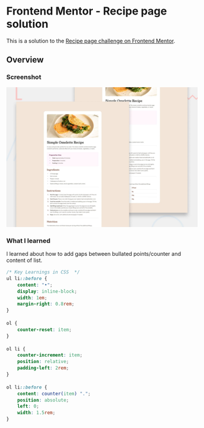 # Frontend Mentor - Recipe page solution

This is a solution to the [Recipe page challenge on Frontend Mentor](https://www.frontendmentor.io/challenges/recipe-page-KiTsR8QQKm).

## Overview

### Screenshot

![](./preview.jpg)

### What I learned

I learned about how to add gaps between bullated points/counter and content of list.

```css
/* Key Learnings in CSS  */
ul li::before {
    content: "•";
    display: inline-block;
    width: 1em;
    margin-right: 0.8rem;
}

ol {
    counter-reset: item;
}

ol li {
    counter-increment: item;
    position: relative;
    padding-left: 2rem;
}

ol li::before {
    content: counter(item) ".";
    position: absolute;
    left: 0;
    width: 1.5rem;
}
```